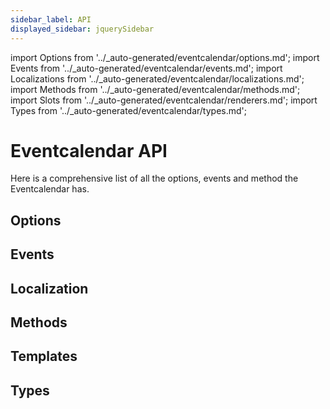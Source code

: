 ```yaml
---
sidebar_label: API
displayed_sidebar: jquerySidebar
---
```


import Options from '../_auto-generated/eventcalendar/options.md';
import Events from '../_auto-generated/eventcalendar/events.md';
import Localizations from '../_auto-generated/eventcalendar/localizations.md';
import Methods from '../_auto-generated/eventcalendar/methods.md';
import Slots from '../_auto-generated/eventcalendar/renderers.md';
import Types from '../_auto-generated/eventcalendar/types.md';

# Eventcalendar API

Here is a comprehensive list of all the options, events and method the Eventcalendar has.

<div className="option-list">

## Options


<Options />

## Events

<Events />

## Localization

<Localizations />

## Methods

<Methods />

## Templates

<Slots />

## Types

<Types />

</div>
